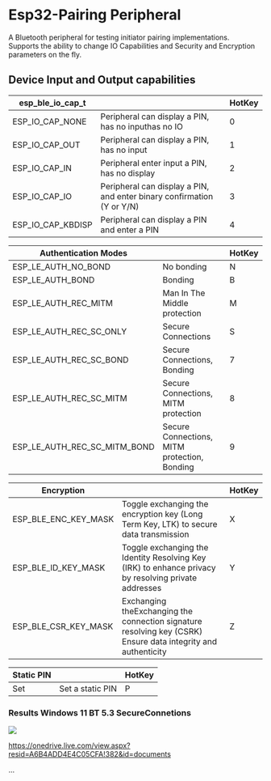 # Esp32-Pairing Peripheral

A Bluetooth peripheral for testing initiator pairing implementations.\
Supports the ability to change IO Capabilities and Security and Encryption parameters on the fly.

## Device Input and Output capabilities 

| esp_ble_io_cap_t  |                                                                        | HotKey |
| ----------------- | ---------------------------------------------------------------------- | ------ |
| ESP_IO_CAP_NONE   | Peripheral can display a PIN, has no inputhas no IO                    | 0      |
| ESP_IO_CAP_OUT    | Peripheral can display a PIN, has no input                             | 1      |
| ESP_IO_CAP_IN     | Peripheral enter input a PIN, has no display                           | 2      |
| ESP_IO_CAP_IO     | Peripheral can display a PIN, and enter binary confirmation (Y or Y/N) | 3      |
| ESP_IO_CAP_KBDISP | Peripheral can display a PIN and enter a PIN                           | 4      |

| Authentication Modes         |                                              | HotKey |
| ---------------------------- | -------------------------------------------- | ------ |
| ESP_LE_AUTH_NO_BOND          | No bonding                                   | N      |
| ESP_LE_AUTH_BOND             | Bonding                                      | B      |
| ESP_LE_AUTH_REC_MITM         | Man In The Middle protection                 | M      |
| ESP_LE_AUTH_REC_SC_ONLY      | Secure Connections                           | S      |
| ESP_LE_AUTH_REC_SC_BOND      | Secure Connections, Bonding                  | 7      |
| ESP_LE_AUTH_REC_SC_MITM      | Secure Connections, MITM protection          | 8      |
| ESP_LE_AUTH_REC_SC_MITM_BOND | Secure Connections, MITM protection, Bonding | 9      |

| Encryption           |                                                                                                               | HotKey |
| -------------------- | ------------------------------------------------------------------------------------------------------------- | ------ |
| ESP_BLE_ENC_KEY_MASK | Toggle exchanging the encryption key (Long Term Key, LTK) to secure data transmission                         | X      |
| ESP_BLE_ID_KEY_MASK  | Toggle exchanging the Identity Resolving Key (IRK) to enhance privacy by resolving private addresses          | Y      |
| ESP_BLE_CSR_KEY_MASK | Exchanging theExchanging the connection signature resolving key (CSRK) Ensure data integrity and authenticity | Z      |

| Static PIN |                  | HotKey |
| ---------- | ---------------- | ------ |
| Set        | Set a static PIN | P      |

### Results Windows 11 BT 5.3 SecureConnetions

![](https://holocron.so/uploads/452df0e6-image.png)

<https://onedrive.live.com/view.aspx?resid=A6B4ADD4E4C05CFA!382&id=documents>

...
